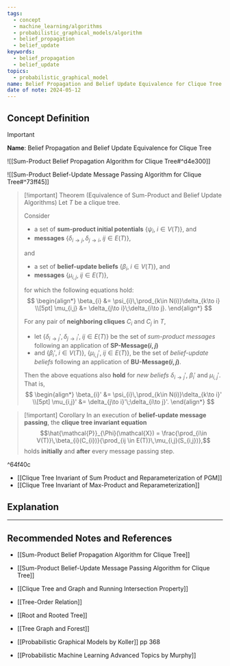 ```yaml
---
tags:
  - concept
  - machine_learning/algorithms
  - probabilistic_graphical_models/algorithm
  - belief_propagation
  - belief_update
keywords:
  - belief_propagation
  - belief_update
topics:
  - probabilistic_graphical_model
name: Belief Propagation and Belief Update Equivalence for Clique Tree
date of note: 2024-05-12
---
```


## Concept Definition

>[!important]
>**Name**: Belief Propagation and Belief Update Equivalence for Clique Tree

![[Sum-Product Belief Propagation Algorithm for Clique Tree#^d4e300]]

![[Sum-Product Belief-Update Message Passing Algorithm for Clique Tree#^73ff45]]

>[!important] Theorem (Equivalence of Sum-Product and Belief Update Algorithms)
>Let $T$ be a clique tree.
>
>Consider 
>- a set of **sum-product initial potentials** $\{ \psi_{i}, \;i\in V(T) \}$, and
>- **messages** $\{ \delta_{i\to j},\, \delta_{j\to i},\; ij\in E(T) \}$, 
>
>and
>- a set of **belief-update beliefs** $\{ \beta_{i}, \; i\in V(T) \}$, and
>- **messages** $\{ \mu_{i,j},\; ij\in E(T) \}$,
>
>for which the following equations hold:
>$$
>\begin{align*}
> \beta_{i} &= \psi_{i}\,\prod_{k\in N(i)}\delta_{k\to i} \\[5pt]
> \mu_{i,j} &= \delta_{j\to i}\;\delta_{i\to j}.
>\end{align*}
>$$
>
>For any pair of **neighboring cliques** $C_{i}$ and $C_{j}$ in $T$, 
>- let $\{ \delta_{i\to j}',\, \delta_{j\to i}',\; ij\in E(T) \}$ be the set of *sum-product messages* following an application of **SP-Message$(i,j)$**
>- and $\{  \beta_{i}', \; i\in V(T)\}$,  $\{ \mu_{i,j}',\; ij\in E(T) \}$,  be the set of *belief-update beliefs* following an application of **BU-Message$(i,j)$**.
>  
>Then the above equations also **hold** for *new beliefs* $\delta_{i\to j}'$, $\beta_{i}'$ and $\mu_{i,j}'$. That is,
>$$
>\begin{align*}
> \beta_{i}' &= \psi_{i}\,\prod_{k\in N(i)}\delta_{k\to i}' \\[5pt]
> \mu_{i,j}' &= \delta_{j\to i}'\;\delta_{i\to j}'.
>\end{align*}
>$$

>[!important] Corollary
>In an execution of **belief-update message passing**, the **clique tree invariant equation** $$\hat{\mathcal{P}}_{\Phi}(\mathcal{X}) = \frac{\prod_{i\in V(T)}\,\beta_{i}(C_{i})}{\prod_{ij \in E(T)}\,\mu_{i,j}(S_{i,j})},$$ holds **initially** and **after** every message passing step.

^64f40c

- [[Clique Tree Invariant of Sum Product and Reparameterization of PGM]]
- [[Clique Tree Invariant of Max-Product and Reparameterization]]


## Explanation





-----------
##  Recommended Notes and References

- [[Sum-Product Belief Propagation Algorithm for Clique Tree]]
- [[Sum-Product Belief-Update Message Passing Algorithm for Clique Tree]]

- [[Clique Tree and Graph and Running Intersection Property]]

- [[Tree-Order Relation]]
- [[Root and Rooted Tree]]
- [[Tree Graph and Forest]]


- [[Probabilistic Graphical Models by Koller]] pp 368
- [[Probabilistic Machine Learning Advanced Topics by Murphy]]
